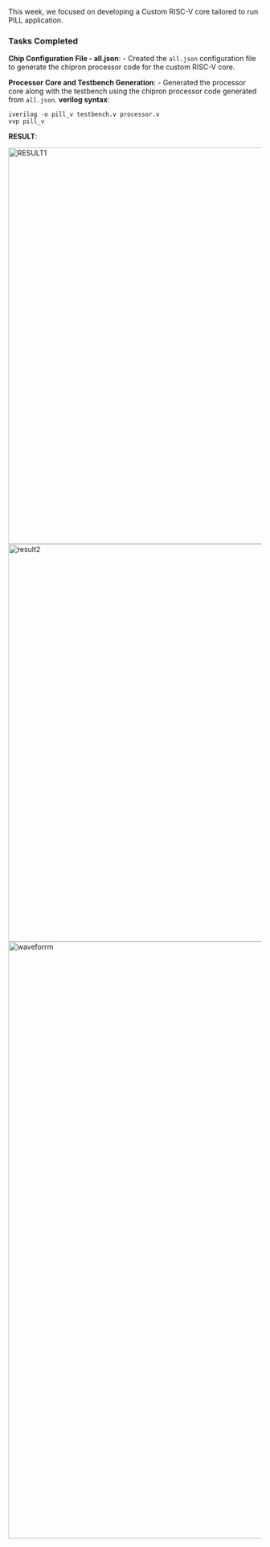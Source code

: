 This week, we focused on developing a Custom RISC-V core tailored to run PILL application. 

### Tasks Completed



 **Chip Configuration File - all.json**:
    - Created the `all.json` configuration file to generate the chipron processor code for the custom RISC-V core.

 **Processor Core and Testbench Generation**:
    - Generated the processor core along with the testbench using the chipron processor code generated from `all.json`.
**verilog syntax**:
```
iverilog -o pill_v testbench.v processor.v
vvp pill_v
```




**RESULT**:

<img width="788" alt="RESULT1" src="https://github.com/navi2311/risc-v-HDP/assets/134842758/93354628-e1b8-4c76-b0ed-45329d8a88c7">
<img width="790" alt="result2" src="https://github.com/navi2311/risc-v-HDP/assets/134842758/8b076a59-297a-4ff3-9f54-5d33052e3dc0">
<img width="1187" alt="waveforrm" src="https://github.com/navi2311/risc-v-HDP/assets/134842758/63c90bfd-dbc1-428d-b1b2-c331a94e18a4">



